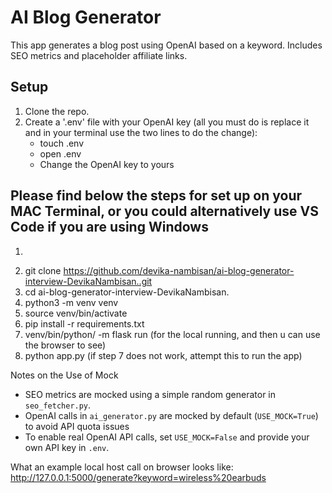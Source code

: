 # AI Blog Generator

This app generates a blog post using OpenAI based on a keyword. Includes SEO metrics and placeholder affiliate links.

## Setup

1. Clone the repo.
2. Create a '.env' file with your OpenAI key (all you must do is replace it and in your terminal use the two lines to do the change):
   - touch .env
   - open .env
   - Change the OpenAI key to yours

## Please find below the steps for set up on your MAC Terminal, or you could alternatively use VS Code if you are using Windows

1. ```bash
2. git clone https://github.com/devika-nambisan/ai-blog-generator-interview-DevikaNambisan..git
3. cd ai-blog-generator-interview-DevikaNambisan.
4. python3 -m venv venv
5. source venv/bin/activate
6. pip install -r requirements.txt
7. venv/bin/python/ -m flask run (for the local running, and then u can use the browser to see)
8. python app.py (if step 7 does not work, attempt this to run the app)

Notes on the Use of Mock

- SEO metrics are mocked using a simple random generator in `seo_fetcher.py`.
- OpenAI calls in `ai_generator.py` are mocked by default (`USE_MOCK=True`) to avoid API quota issues
- To enable real OpenAI API calls, set `USE_MOCK=False` and provide your own API key in `.env`.

What an example local host call on browser looks like: http://127.0.0.1:5000/generate?keyword=wireless%20earbuds
